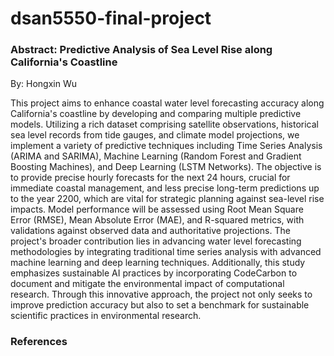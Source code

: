 # dsan5550-final-project

### Abstract: Predictive Analysis of Sea Level Rise along California's Coastline

By: Hongxin Wu

This project aims to enhance coastal water level forecasting accuracy along California's coastline by developing and comparing multiple predictive models. Utilizing a rich dataset comprising satellite observations, historical sea level records from tide gauges, and climate model projections, we implement a variety of predictive techniques including Time Series Analysis (ARIMA and SARIMA), Machine Learning (Random Forest and Gradient Boosting Machines), and Deep Learning (LSTM Networks). The objective is to provide precise hourly forecasts for the next 24 hours, crucial for immediate coastal management, and less precise long-term predictions up to the year 2200, which are vital for strategic planning against sea-level rise impacts. Model performance will be assessed using Root Mean Square Error (RMSE), Mean Absolute Error (MAE), and R-squared metrics, with validations against observed data and authoritative projections. The project's broader contribution lies in advancing water level forecasting methodologies by integrating traditional time series analysis with advanced machine learning and deep learning techniques. Additionally, this study emphasizes sustainable AI practices by incorporating CodeCarbon to document and mitigate the environmental impact of computational research. Through this innovative approach, the project not only seeks to improve prediction accuracy but also to set a benchmark for sustainable scientific practices in environmental research.

### References
